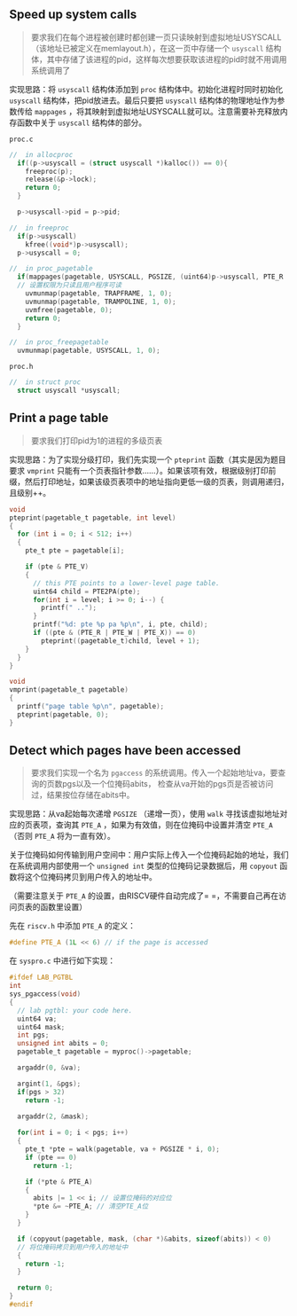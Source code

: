 ## Speed up system calls
> 要求我们在每个进程被创建时都创建一页只读映射到虚拟地址USYSCALL（该地址已被定义在memlayout.h），在这一页中存储一个 `usyscall` 结构体，其中存储了该进程的pid，这样每次想要获取该进程的pid时就不用调用系统调用了

实现思路：将 `usyscall` 结构体添加到 `proc` 结构体中。初始化进程时同时初始化 `usyscall` 结构体，把pid放进去。最后只要把 `usyscall` 结构体的物理地址作为参数传给 `mappages` ，将其映射到虚拟地址USYSCALL就可以。注意需要补充释放内存函数中关于 `usyscall` 结构体的部分。

`proc.c`
```c
//  in allocproc
  if((p->usyscall = (struct usyscall *)kalloc()) == 0){
    freeproc(p);
    release(&p->lock);
    return 0;
  }

  p->usyscall->pid = p->pid;
```

```c
//	in freeproc
  if(p->usyscall)
    kfree((void*)p->usyscall);
  p->usyscall = 0;
```

```c
//  in proc_pagetable
  if(mappages(pagetable, USYSCALL, PGSIZE, (uint64)p->usyscall, PTE_R | PTE_U) < 0) {
  // 设置权限为只读且用户程序可读
    uvmunmap(pagetable, TRAPFRAME, 1, 0);
    uvmunmap(pagetable, TRAMPOLINE, 1, 0);
    uvmfree(pagetable, 0);
    return 0;
  }
```

```c
//  in proc_freepagetable
  uvmunmap(pagetable, USYSCALL, 1, 0);
```

`proc.h`
```c
//  in struct proc
  struct usyscall *usyscall;
```


## Print a page table
> 要求我们打印pid为1的进程的多级页表

实现思路：为了实现分级打印，我们先实现一个 `pteprint` 函数（其实是因为题目要求 `vmprint` 只能有一个页表指针参数……）。如果该项有效，根据级别打印前缀，然后打印地址，如果该级页表项中的地址指向更低一级的页表，则调用递归，且级别++。

```c
void 
pteprint(pagetable_t pagetable, int level) 
{
  for (int i = 0; i < 512; i++)
  {
    pte_t pte = pagetable[i];

    if (pte & PTE_V)
    {
      // this PTE points to a lower-level page table.
      uint64 child = PTE2PA(pte);
      for(int i = level; i >= 0; i--) {
        printf(" ..");
      }
      printf("%d: pte %p pa %p\n", i, pte, child);
      if ((pte & (PTE_R | PTE_W | PTE_X)) == 0)
        pteprint((pagetable_t)child, level + 1);
    }
  }
}

void
vmprint(pagetable_t pagetable) 
{
  printf("page table %p\n", pagetable);
  pteprint(pagetable, 0);
}
```

## Detect which pages have been accessed

> 要求我们实现一个名为 `pgaccess` 的系统调用。传入一个起始地址va，要查询的页数pgs以及一个位掩码abits， 检查从va开始的pgs页是否被访问过，结果按位存储在abits中。

实现思路：从va起始每次递增 `PGSIZE` （递增一页），使用 `walk` 寻找该虚拟地址对应的页表项，查询其 `PTE_A` ，如果为有效值，则在位掩码中设置并清空 `PTE_A` （否则 `PTE_A` 将为一直有效）。

关于位掩码如何传输到用户空间中：用户实际上传入一个位掩码起始的地址，我们在系统调用内部使用一个 `unsigned int` 类型的位掩码记录数据后，用 `copyout` 函数将这个位掩码拷贝到用户传入的地址中。

（需要注意关于 `PTE_A` 的设置，由RISCV硬件自动完成了= =，不需要自己再在访问页表的函数里设置）

先在 `riscv.h` 中添加 `PTE_A` 的定义：
```c
#define PTE_A (1L << 6) // if the page is accessed
```

在 `syspro.c` 中进行如下实现：

```c
#ifdef LAB_PGTBL
int
sys_pgaccess(void)
{
  // lab pgtbl: your code here.
  uint64 va;
  uint64 mask;
  int pgs;
  unsigned int abits = 0;
  pagetable_t pagetable = myproc()->pagetable;

  argaddr(0, &va);

  argint(1, &pgs);
  if(pgs > 32)
    return -1;

  argaddr(2, &mask);
  
  for(int i = 0; i < pgs; i++)
  {
    pte_t *pte = walk(pagetable, va + PGSIZE * i, 0);
    if (pte == 0)
      return -1;

    if (*pte & PTE_A)
    {
      abits |= 1 << i; // 设置位掩码的对应位
      *pte &= ~PTE_A; // 清空PTE_A位
    }
  }

  if (copyout(pagetable, mask, (char *)&abits, sizeof(abits)) < 0)
  // 将位掩码拷贝到用户传入的地址中
  {
    return -1;
  }

  return 0;
}
#endif
```